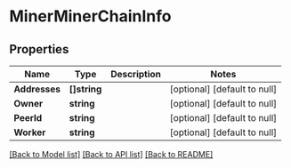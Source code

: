 # MinerMinerChainInfo

## Properties
Name | Type | Description | Notes
------------ | ------------- | ------------- | -------------
**Addresses** | **[]string** |  | [optional] [default to null]
**Owner** | **string** |  | [optional] [default to null]
**PeerId** | **string** |  | [optional] [default to null]
**Worker** | **string** |  | [optional] [default to null]

[[Back to Model list]](../README.md#documentation-for-models) [[Back to API list]](../README.md#documentation-for-api-endpoints) [[Back to README]](../README.md)

